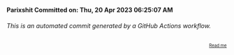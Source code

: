 **Parixshit Committed on: Thu, 20 Apr 2023 06:25:07 AM** <!-- 38d13377-0a7d-490f-a58a-227713d7bd5d -->

###### This is an automated commit generated by a GitHub Actions workflow.

<div align="right"><sub><sup><a href="https://github.com/Parixshit/AutoCommit.git">Read me</a></sup></sub></div>
